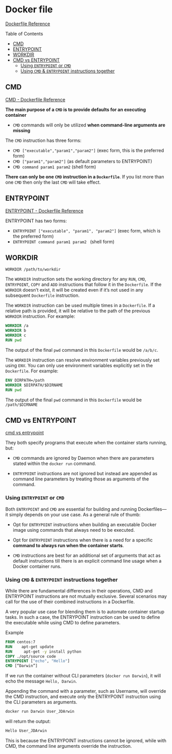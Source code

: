 # Docker file

[Dockerfile Reference](https://docs.docker.com/engine/reference/builder)

Table of Contents

<!-- vscode-markdown-toc -->
* [CMD](#CMD)
* [ENTRYPOINT](#ENTRYPOINT)
* [WORKDIR](#WORKDIR)
* [CMD vs ENTRYPOINT](#CMDvsENTRYPOINT)
	* [Using `ENTRYPOINT` or `CMD`](#UsingENTRYPOINTorCMD)
	* [Using `CMD` & `ENTRYPOINT` instructions together](#UsingCMDENTRYPOINTinstructionstogether)

<!-- vscode-markdown-toc-config
	numbering=false
	autoSave=true
	/vscode-markdown-toc-config -->
<!-- /vscode-markdown-toc -->

## <a name='CMD'></a>CMD

[CMD - Dockerfile Reference](https://docs.docker.com/engine/reference/builder/#cmd)

**The main purpose of a `CMD` is to provide defaults for an executing container**

- `CMD` commands will only be utilized **when command-line arguments are missing**

The `CMD` instruction has three forms:

- `CMD ["executable","param1","param2"]` (exec form, this is the preferred form)
- `CMD ["param1","param2"]` (as default parameters to ENTRYPOINT)
- `CMD command param1 param2` (shell form)

**There can only be one `CMD` instruction in a `Dockerfile`**. If you list more than one `CMD` then only the last `CMD` will take effect.

## <a name='ENTRYPOINT'></a>ENTRYPOINT

[ENTRYPOINT - Dockerfile Reference](https://docs.docker.com/engine/reference/builder/#entrypoint)

ENTRYPOINT has two forms:

- `ENTRYPOINT ["executable", "param1", "param2"]` (exec form, which is the preferred form)
- `ENTRYPOINT command param1 param2 ` (shell form)

## <a name='WORKDIR'></a>WORKDIR

`WORKDIR /path/to/workdir`

The `WORKDIR` instruction sets the working directory for any `RUN`, `CMD`, `ENTRYPOINT`, `COPY` and `ADD` instructions that follow it in the `Dockerfile`. If the `WORKDIR` doesn’t exist, it will be created even if it’s not used in any subsequent `Dockerfile` instruction.

The `WORKDIR` instruction can be used multiple times in a `Dockerfile`. If a relative path is provided, it will be relative to the path of the previous `WORKDIR` instruction. For example:

```dockerfile
WORKDIR /a
WORKDIR b
WORKDIR c
RUN pwd
```

The output of the final `pwd` command in this `Dockerfile` would be `/a/b/c`.

The `WORKDIR` instruction can resolve environment variables previously set using `ENV`. You can only use environment variables explicitly set in the `Dockerfile`. For example:

```dockerfile
ENV DIRPATH=/path
WORKDIR $DIRPATH/$DIRNAME
RUN pwd
```

The output of the final `pwd` command in this `Dockerfile` would be `/path/$DIRNAME`

## <a name='CMDvsENTRYPOINT'></a>CMD vs ENTRYPOINT

[cmd vs entrypoint](https://www.bmc.com/blogs/docker-cmd-vs-entrypoint/#)

They both specify programs that execute when the container starts running, but:

- `CMD` commands are ignored by Daemon when there are parameters stated within the `docker run` command.

- `ENTRYPOINT` instructions are not ignored but instead are appended as command line parameters by treating those as arguments of the command.

### <a name='UsingENTRYPOINTorCMD'></a>Using `ENTRYPOINT` or `CMD`

Both `ENTRYPOINT` and `CMD` are essential for building and running Dockerfiles—it simply depends on your use case. As a general rule of thumb:

- Opt for `ENTRYPOINT` instructions when building an executable Docker image using commands that always need to be executed.
- Opt for `ENTRYPOINT` instructions when there is a need for a specific **command to always run when the container starts**.

- `CMD` instructions are best for an additional set of arguments that act as default instructions till there is an explicit command line usage when a Docker container runs.

### <a name='UsingCMDENTRYPOINTinstructionstogether'></a>Using `CMD` & `ENTRYPOINT` instructions together

While there are fundamental differences in their operations, CMD and ENTRYPOINT instructions are not mutually exclusive. Several scenarios may call for the use of their combined instructions in a Dockerfile.

A very popular use case for blending them is to automate container startup tasks. In such a case, the ENTRYPOINT instruction can be used to define the executable while using CMD to define parameters.

Example

```dockerfile
FROM centos:7
RUN    apt-get update
RUN     apt-get -y install python
COPY ./opt/source code
ENTRYPOINT ["echo", "Hello"]
CMD [“Darwin”]
```

If we run the container without CLI parameters (`docker run Darwin`), it will echo the message `Hello, Darwin`.

Appending the command with a parameter, such as Username, will override the CMD instruction, and execute only the ENTRYPOINT instruction using the CLI parameters as arguments.

```sh
docker run Darwin User_JDArwin
```

will return the output:

```sh
Hello User_JDArwin
```

This is because the ENTRYPOINT instructions cannot be ignored, while with CMD, the command line arguments override the instruction.
